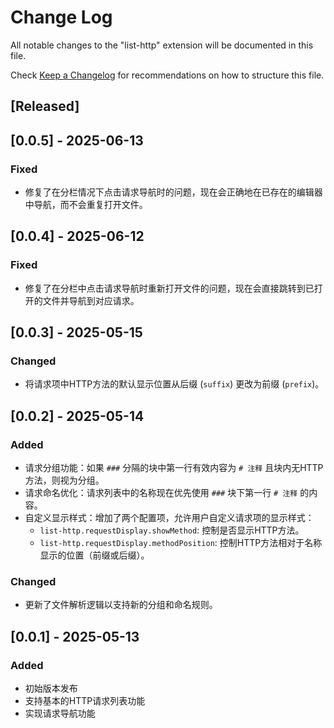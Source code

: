 # Change Log

All notable changes to the "list-http" extension will be documented in this file.

Check [Keep a Changelog](http://keepachangelog.com/) for recommendations on how to structure this file.

## [Released]

## [0.0.5] - 2025-06-13
### Fixed
- 修复了在分栏情况下点击请求导航时的问题，现在会正确地在已存在的编辑器中导航，而不会重复打开文件。

## [0.0.4] - 2025-06-12
### Fixed
- 修复了在分栏中点击请求导航时重新打开文件的问题，现在会直接跳转到已打开的文件并导航到对应请求。

## [0.0.3] - 2025-05-15
### Changed
- 将请求项中HTTP方法的默认显示位置从后缀 (`suffix`) 更改为前缀 (`prefix`)。

## [0.0.2] - 2025-05-14
### Added
- 请求分组功能：如果 `###` 分隔的块中第一行有效内容为 `# 注释` 且块内无HTTP方法，则视为分组。
- 请求命名优化：请求列表中的名称现在优先使用 `###` 块下第一行 `# 注释` 的内容。
- 自定义显示样式：增加了两个配置项，允许用户自定义请求项的显示样式：
  - `list-http.requestDisplay.showMethod`: 控制是否显示HTTP方法。
  - `list-http.requestDisplay.methodPosition`: 控制HTTP方法相对于名称显示的位置（前缀或后缀）。

### Changed
- 更新了文件解析逻辑以支持新的分组和命名规则。

## [0.0.1] - 2025-05-13
### Added
- 初始版本发布
- 支持基本的HTTP请求列表功能
- 实现请求导航功能